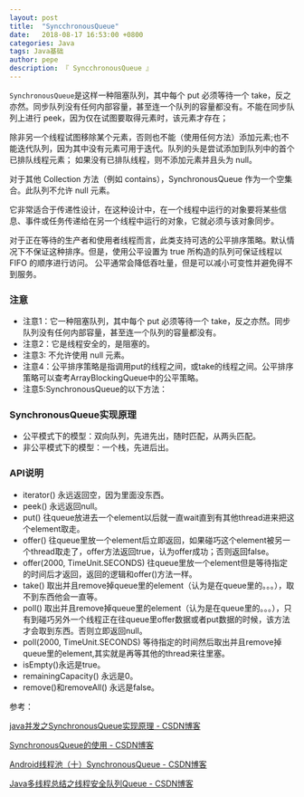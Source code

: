 ```yaml
---
layout: post
title:  "SyncchronousQueue"
date:   2018-08-17 16:53:00 +0800
categories: Java
tags: Java基础
author: pepe
description: 『 SyncchronousQueue 』
---
```


`SynchronousQueue`是这样一种阻塞队列，其中每个 put 必须等待一个 take，反之亦然。同步队列没有任何内部容量，甚至连一个队列的容量都没有。不能在同步队列上进行 peek，因为仅在试图要取得元素时，该元素才存在； 
        
除非另一个线程试图移除某个元素，否则也不能（使用任何方法）添加元素;也不能迭代队列，因为其中没有元素可用于迭代。队列的头是尝试添加到队列中的首个已排队线程元素； 如果没有已排队线程，则不添加元素并且头为 null。 
        
对于其他 Collection 方法（例如 contains），SynchronousQueue 作为一个空集合。此队列不允许 null 元素。
        
它非常适合于传递性设计，在这种设计中，在一个线程中运行的对象要将某些信息、事件或任务传递给在另一个线程中运行的对象，它就必须与该对象同步。 
        
对于正在等待的生产者和使用者线程而言，此类支持可选的公平排序策略。默认情况下不保证这种排序。但是，使用公平设置为 true 所构造的队列可保证线程以 FIFO 的顺序进行访问。 公平通常会降低吞吐量，但是可以减小可变性并避免得不到服务。 
       
### **注意**
       
* 注意1：它一种阻塞队列，其中每个 put 必须等待一个 take，反之亦然。同步队列没有任何内部容量，甚至连一个队列的容量都没有。 
* 注意2：它是线程安全的，是阻塞的。 
* 注意3: 不允许使用 null 元素。 
* 注意4：公平排序策略是指调用put的线程之间，或take的线程之间。公平排序策略可以查考ArrayBlockingQueue中的公平策略。 
* 注意5:SynchronousQueue的以下方法：

### **SynchronousQueue实现原理**

* 公平模式下的模型：双向队列，先进先出，随时匹配，从两头匹配。
* 非公平模式下的模型：一个栈，先进后出。

### **API说明**

* iterator() 永远返回空，因为里面没东西。 
* peek() 永远返回null。 
* put() 往queue放进去一个element以后就一直wait直到有其他thread进来把这个element取走。 
* offer() 往queue里放一个element后立即返回，如果碰巧这个element被另一个thread取走了，offer方法返回true，认为offer成功；否则返回false。 
* offer(2000, TimeUnit.SECONDS) 往queue里放一个element但是等待指定的时间后才返回，返回的逻辑和offer()方法一样。 
* take() 取出并且remove掉queue里的element（认为是在queue里的。。。），取不到东西他会一直等。 
* poll() 取出并且remove掉queue里的element（认为是在queue里的。。。），只有到碰巧另外一个线程正在往queue里offer数据或者put数据的时候，该方法才会取到东西。否则立即返回null。 
* poll(2000, TimeUnit.SECONDS) 等待指定的时间然后取出并且remove掉queue里的element,其实就是再等其他的thread来往里塞。 
* isEmpty()永远是true。 
* remainingCapacity() 永远是0。 
* remove()和removeAll() 永远是false。 

参考：

[java并发之SynchronousQueue实现原理 - CSDN博客](https://blog.csdn.net/yanyan19880509/article/details/52562039)

[SynchronousQueue的使用 - CSDN博客](https://blog.csdn.net/zmx729618/article/details/52980158)

[Android线程池（十）SynchronousQueue - CSDN博客](https://blog.csdn.net/iromkoear/article/details/70142767)

[Java多线程总结之线程安全队列Queue - CSDN博客](
https://blog.csdn.net/madun/article/details/20313269)

















